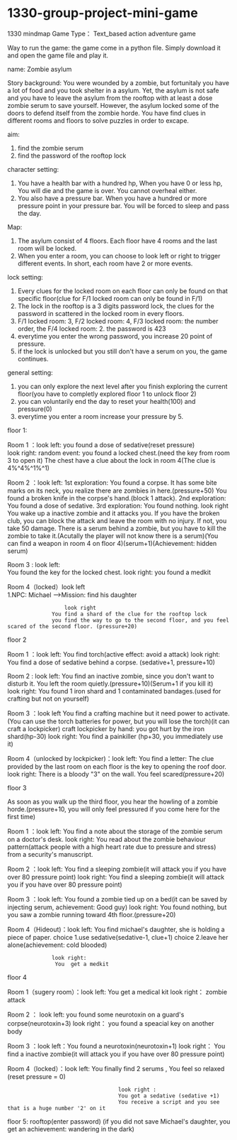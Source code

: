 # 1330-group-project-mini-game
1330 mindmap
Game Type：
Text_based action adventure game

Way to run the game: the game come in a python file. Simply download it and open the game file and play it. 

name: Zombie asylum

Story background:
You were wounded by a zombie, but fortunitaly you have a lot of food and you took shelter in a asylum. Yet, the asylum is not safe and you have to leave the asylum from the rooftop with at least a dose zombie serum to save yourself.
However, the asylum locked some of the doors to defend itself from the zombie horde. You have find clues in different rooms and floors to solve puzzles in order to excape. 


aim:
1. find the zombie serum 
2. find the password of the rooftop lock

character setting:
1. You have a health bar with a hundred hp, When you have 0 or less hp, You will die and the game is over. You cannot overheal either. 
2. You also have a pressure bar. When you have a hundred or more pressure point in your pressure bar. You will be forced to sleep and pass the day. 

Map:
1. The asylum consist of 4 floors. Each floor have 4 rooms and the last room will be locked. 
2. When you enter a room, you can choose to look left or right to trigger different events.
In short, each room have 2 or more events.

lock setting:
1. Every clues for the locked room on each floor can only be found on that specific floor(clue for F/1 locked room can only be found in F/1)
2. The lock in the rooftop is a 3 digits password lock, the clues for the password in scattered in the locked room in every floors.
3. F/1 locked room: 3, F/2 locked room: 4, F/3 locked room: the number order, the F/4 locked room: 2. the password is 423
4. everytime you enter the wrong password, you increase 20 point of pressure.
5. if the lock is unlocked but you still don't have a serum on you, the game continues.

general setting:
1. you can only explore the next level after you finish exploring the current floor(you have to completly explored floor 1 to unlock floor 2)
2. you can voluntarily end the day to reset your health(100) and pressure(0)
3. everytime you enter a room increase your pressure by 5.


floor 1:

Room 1 ：look left:
        you found a dose of sedative(reset pressure)  
        look right:
        random event: you found a locked chest.(need the key from room 3 to open it)
                           The chest have a clue about the lock in room 4(The clue is 4%^4%^1%^1)

Room 2 ：look left:
        1st exploration: You found a corpse. It has some bite marks on its neck, you realize there are zombies in here.(pressure+50) You found a broken knife in the corpse's hand.(block 1 attack).
             2nd exploration: You found a dose of sedative.
             3rd exploration: You found nothing.
               look right
         You wake up a inactive zombie and it attacks you. If you have the broken club, you can block the attack and leave the room with no injury. If not, you take 50 damage.
         There is a serum behind a zombie, but you have to kill the zombie to take it.(Acutally the player will not know there is a serum)(You can find a weapon in room 4 on floor 4)(serum+1)(Achievement: hidden serum)

Room 3 :  look left:     
        You found the key for the locked chest.
              look right:
        you found a medkit

Room 4（locked）look left               
                1.NPC: Michael
                        -->Mission: find his daughter

                      look right
                  You find a shard of the clue for the rooftop lock
                  you find the way to go to the second floor, and you feel scared of the second floor. (pressure+20)

floor 2

Room 1 ：look left:
        You find torch(active effect: avoid a attack)
        look right:
        You find a dose of sedative behind a corpse. (sedative+1, pressure+10)

Room 2 :  look left:
         You find an inactive zombie, since you don't want to disturb it. You left the room quietly.(pressure+10)(Serum+1 if you kill it)  
                look right:
         You found 1 iron shard and 1 contaminated bandages.(used for crafting but not on yourself)

Room 3 ：look left
        You find a crafting machine but it need power to activate.(You can use the torch batteries for power, but you will lose the torch)(it can craft a lockpicker)
         craft lockpicker by hand: you got hurt by the iron shard(hp-30)
                    look right:
                     You find a painkiller (hp+30, you immediately use it)

Room 4（unlocked by lockpicker)：look left:
                     		   You find a letter: The clue provided by the last room on each floor is the key to opening the roof door.
                    		   look right:
                                         There is a bloody "3" on the wall. You feel scared(pressure+20)


floor 3

As soon as you walk up the third floor, you hear the howling of a zombie horde.(pressure+10, you will only feel pressured if you come here for the first time)

Room 1 ：look left:
        You find a note about the storage of the zombie serum on a doctor's desk.
        look right:
        You read about the zombie behaviour pattern(attack people with a high heart rate due to pressure and stress) from a security's manuscript. 

Room 2 ：look left:
        You find a sleeping zombie(it will attack you if you have over 80 pressure point)
        look right:
        You find a sleeping zombie(it will attack you if you have over 80 pressure point)

Room 3 ：look left:
        You found a zombie tied up on a bed(it can be saved by injecting serum, achievement: Good guy)
        look right:
        You found nothing, but you saw a zombie running toward 4th floor.(pressure+20)

Room 4（Hideout)：look left:
                   You find michael's daughter, she is holding a piece of paper.      choice 1.use sedative(sedative-1, clue+1)
                                                                                     choice 2.leave her alone(achievement: cold blooded)
                                                                                              
                  look right:
                   You  get a medkit 
                                    

floor 4

Room 1（sugery room）：look left: 
                                     You get a medical kit
                          look right：
                                     zombie attack

Room 2 ： look left:
         you found some neurotoxin on a guard's corpse(neurotoxin+3)
         look right：
               you found a speacial key on another body

Room 3 ：look left：You found a  neurotoxin(neurotoxin+1)
        look right：
              You find a inactive zombie(it will attack you if you have over 80 pressure point)

Room 4（locked）：look left:
                                       You finally find 2 serums , You feel so relaxed (reset pressure = 0)
                                       
                                       look right :
                                       You got a sedative (sedative +1)
                                       You receive a script and you see that is a huge number '2' on it


floor 5: rooftop(enter password) (if you did not save Michael's daughter, you get an achievement: wandering in the dark)
